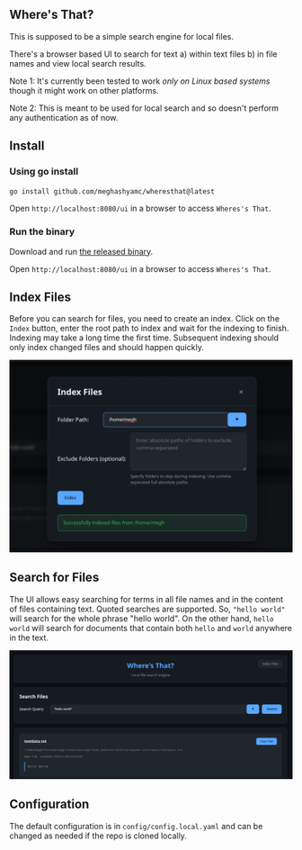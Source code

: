 ## Where's That?

This is supposed to be a simple search engine for local files.

There's a browser based UI to search for text a) within text files b) in file names and view local search results.

Note 1: It's currently been tested to work *only on Linux based systems* though it might work on other platforms.

Note 2: This is meant to be used for local search and so doesn't perform any authentication as of now.

## Install

### Using go install

```sh
go install github.com/meghashyamc/wheresthat@latest
```

Open `http://localhost:8080/ui` in a browser to access `Wheres's That`.

### Run the binary

Download and run [the released binary](https://github.com/meghashyamc/wheresthat/releases).

Open `http://localhost:8080/ui` in a browser to access `Wheres's That`.

## Index Files

Before you can search for files, you need to create an index. Click on the `Index` button, enter the root path to index and wait for the indexing to finish. Indexing may take a long time the first time. Subsequent indexing should only index changed files and should happen quickly.

![](./ui/screenshots/screenshot-index.png)


## Search for Files

The UI allows easy searching for terms in all file names and in the content of files containing text. Quoted searches are supported. So, `"hello world"` will search for the whole phrase "hello world". On the other hand, `hello world` will search for documents that contain both `hello` and `world` anywhere in the text.

![](./ui/screenshots/screenshot-search.png)

## Configuration

The default configuration is in `config/config.local.yaml` and can be changed as needed if the repo is cloned locally.